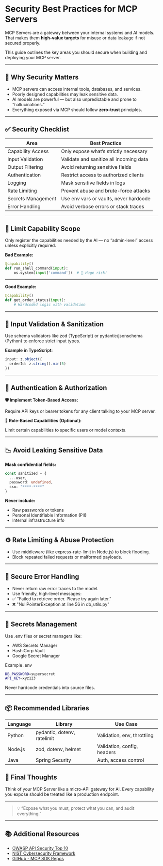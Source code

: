 # Security Best Practices for MCP Servers

MCP Servers are a gateway between your internal systems and AI models. That makes them **high-value targets** for misuse or data leakage if not secured properly.

This guide outlines the key areas you should secure when building and deploying your MCP server.

---

## 🔐 Why Security Matters

- MCP servers can access internal tools, databases, and services.
- Poorly designed capabilities may leak sensitive data.
- AI models are powerful — but also unpredictable and prone to “hallucinations.”
- Everything exposed via MCP should follow **zero-trust** principles.

---

## ✅ Security Checklist

| Area                     | Best Practice                                |
|--------------------------|----------------------------------------------|
| Capability Access        | Only expose what’s strictly necessary        |
| Input Validation         | Validate and sanitize all incoming data      |
| Output Filtering         | Avoid returning sensitive fields             |
| Authentication           | Restrict access to authorized clients        |
| Logging                  | Mask sensitive fields in logs                |
| Rate Limiting            | Prevent abuse and brute-force attacks        |
| Secrets Management       | Use env vars or vaults, never hardcode       |
| Error Handling           | Avoid verbose errors or stack traces         |

---

## 🚫 Limit Capability Scope

Only register the capabilities needed by the AI — no “admin-level” access unless explicitly required.

**Bad Example:**

```python
@capability()
def run_shell_command(input):
    os.system(input['command'])  # 🚨 Huge risk!
```

---

**Good Example:**

```python
@capability()
def get_order_status(input):
    # Hardcoded logic with validation
```

---

## 🧼 Input Validation & Sanitization

Use schema validators like zod (TypeScript) or pydantic/jsonschema (Python) to enforce strict input types.

**Example in TypeScript:**

```ts
input: z.object({
  orderId: z.string().min(5)
})
```

---

## 🔑 Authentication & Authorization

**🛡️ Implement Token-Based Access:**

Require API keys or bearer tokens for any client talking to your MCP server.

**🧠 Role-Based Capabilities (Optional):**

Limit certain capabilities to specific users or model contexts.

---

## 📉 Avoid Leaking Sensitive Data

**Mask confidential fields:**

```ts
const sanitized = {
  ...user,
  password: undefined,
  ssn: "****-****"
}
```

**Never include:**

- Raw passwords or tokens
- Personal Identifiable Information (PII)
- Internal infrastructure info

---

## ⚙️ Rate Limiting & Abuse Protection

- Use middleware (like express-rate-limit in Node.js) to block flooding.
- Block repeated failed requests or malformed payloads.

---

## 🐞 Secure Error Handling

- Never return raw error traces to the model.
- Use friendly, high-level messages:
- ✅ "Failed to retrieve order. Please try again later."
- ❌ "NullPointerException at line 56 in db_utils.py"

---

## 🔐 Secrets Management

Use .env files or secret managers like:

- AWS Secrets Manager
- HashiCorp Vault
- Google Secret Manager

Example .env

```bash
DB_PASSWORD=supersecret
API_KEY=xyz123
```

Never hardcode credentials into source files.

---

## 📦 Recommended Libraries

| Language | Library | Use Case |
| --- | --- | --- |
| Python | pydantic, dotenv, ratelimit | Validation, env, throttling |
| Node.js | zod, dotenv, helmet | Validation, config, headers |
| Java | Spring Security | Auth, access control |

## 🧠 Final Thoughts

Think of your MCP Server like a micro-API gateway for AI. Every capability you expose should be treated like a production endpoint.

---

> 💡 “Expose what you must, protect what you can, and audit everything.”

---

## 📚 Additional Resources

- [OWASP API Security Top 10](https://owasp.org/www-project-api-security/)
- [NIST Cybersecurity Framework](https://www.nist.gov/cyberframework)
- [GitHub - MCP SDK Repos](https://github.com/modelcontextprotocol)
